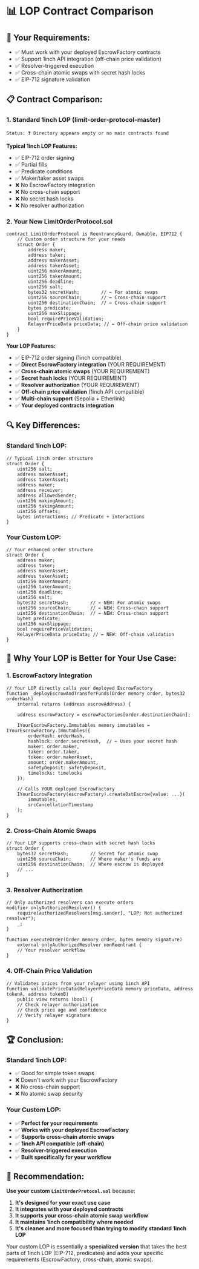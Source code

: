 # 📊 LOP Contract Comparison

## 🎯 **Your Requirements:**
- ✅ Must work with your deployed EscrowFactory contracts
- ✅ Support 1inch API integration (off-chain price validation)
- ✅ Resolver-triggered execution
- ✅ Cross-chain atomic swaps with secret hash locks
- ✅ EIP-712 signature validation

## 📋 **Contract Comparison:**

### **1. Standard 1inch LOP (limit-order-protocol-master)**
```
Status: ❓ Directory appears empty or no main contracts found
```

**Typical 1inch LOP Features:**
- ✅ EIP-712 order signing
- ✅ Partial fills
- ✅ Predicate conditions
- ✅ Maker/taker asset swaps
- ❌ No EscrowFactory integration
- ❌ No cross-chain support
- ❌ No secret hash locks
- ❌ No resolver authorization

### **2. Your New LimitOrderProtocol.sol**
```solidity
contract LimitOrderProtocol is ReentrancyGuard, Ownable, EIP712 {
    // Custom order structure for your needs
    struct Order {
        address maker;
        address taker;
        address makerAsset;
        address takerAsset;
        uint256 makerAmount;
        uint256 takerAmount;
        uint256 deadline;
        uint256 salt;
        bytes32 secretHash;        // ← For atomic swaps
        uint256 sourceChain;       // ← Cross-chain support
        uint256 destinationChain;  // ← Cross-chain support
        bytes predicate;
        uint256 maxSlippage;
        bool requirePriceValidation;
        RelayerPriceData priceData; // ← Off-chain price validation
    }
}
```

**Your LOP Features:**
- ✅ EIP-712 order signing (1inch compatible)
- ✅ **Direct EscrowFactory integration** (YOUR REQUIREMENT)
- ✅ **Cross-chain atomic swaps** (YOUR REQUIREMENT)
- ✅ **Secret hash locks** (YOUR REQUIREMENT)
- ✅ **Resolver authorization** (YOUR REQUIREMENT)
- ✅ **Off-chain price validation** (1inch API compatible)
- ✅ **Multi-chain support** (Sepolia + Etherlink)
- ✅ **Your deployed contracts integration**

## 🔍 **Key Differences:**

### **Standard 1inch LOP:**
```solidity
// Typical 1inch order structure
struct Order {
    uint256 salt;
    address makerAsset;
    address takerAsset;
    address maker;
    address receiver;
    address allowedSender;
    uint256 makingAmount;
    uint256 takingAmount;
    uint256 offsets;
    bytes interactions; // Predicate + interactions
}
```

### **Your Custom LOP:**
```solidity
// Your enhanced order structure
struct Order {
    address maker;
    address taker;
    address makerAsset;
    address takerAsset;
    uint256 makerAmount;
    uint256 takerAmount;
    uint256 deadline;
    uint256 salt;
    bytes32 secretHash;        // ← NEW: For atomic swaps
    uint256 sourceChain;       // ← NEW: Cross-chain support
    uint256 destinationChain;  // ← NEW: Cross-chain support
    bytes predicate;
    uint256 maxSlippage;
    bool requirePriceValidation;
    RelayerPriceData priceData; // ← NEW: Off-chain validation
}
```

## 🎯 **Why Your LOP is Better for Your Use Case:**

### **1. EscrowFactory Integration**
```solidity
// Your LOP directly calls your deployed EscrowFactory
function _deployEscrowAndTransferFunds(Order memory order, bytes32 orderHash) 
    internal returns (address escrowAddress) {
    
    address escrowFactory = escrowFactories[order.destinationChain];
    
    IYourEscrowFactory.Immutables memory immutables = IYourEscrowFactory.Immutables({
        orderHash: orderHash,
        hashlock: order.secretHash,  // ← Uses your secret hash
        maker: order.maker,
        taker: order.taker,
        token: order.makerAsset,
        amount: order.makerAmount,
        safetyDeposit: safetyDeposit,
        timelocks: timelocks
    });
    
    // Calls YOUR deployed EscrowFactory
    IYourEscrowFactory(escrowFactory).createDstEscrow{value: ...}(
        immutables, 
        srcCancellationTimestamp
    );
}
```

### **2. Cross-Chain Atomic Swaps**
```solidity
// Your LOP supports cross-chain with secret hash locks
struct Order {
    bytes32 secretHash;        // Secret for atomic swap
    uint256 sourceChain;       // Where maker's funds are
    uint256 destinationChain;  // Where escrow is deployed
    // ...
}
```

### **3. Resolver Authorization**
```solidity
// Only authorized resolvers can execute orders
modifier onlyAuthorizedResolver() {
    require(authorizedResolvers[msg.sender], "LOP: Not authorized resolver");
    _;
}

function executeOrder(Order memory order, bytes memory signature) 
    external onlyAuthorizedResolver nonReentrant {
    // Your resolver workflow
}
```

### **4. Off-Chain Price Validation**
```solidity
// Validates prices from your relayer using 1inch API
function validatePriceData(RelayerPriceData memory priceData, address tokenA, address tokenB) 
    public view returns (bool) {
    // Check relayer authorization
    // Check price age and confidence
    // Verify relayer signature
}
```

## 🏆 **Conclusion:**

### **Standard 1inch LOP:**
- ✅ Good for simple token swaps
- ❌ Doesn't work with your EscrowFactory
- ❌ No cross-chain support
- ❌ No atomic swap security

### **Your Custom LOP:**
- ✅ **Perfect for your requirements**
- ✅ **Works with your deployed EscrowFactory**
- ✅ **Supports cross-chain atomic swaps**
- ✅ **1inch API compatible (off-chain)**
- ✅ **Resolver-triggered execution**
- ✅ **Built specifically for your workflow**

## 🎯 **Recommendation:**

**Use your custom `LimitOrderProtocol.sol`** because:

1. **It's designed for your exact use case**
2. **It integrates with your deployed contracts**
3. **It supports your cross-chain atomic swap workflow**
4. **It maintains 1inch compatibility where needed**
5. **It's cleaner and more focused than trying to modify standard 1inch LOP**

Your custom LOP is essentially a **specialized version** that takes the best parts of 1inch LOP (EIP-712, predicates) and adds your specific requirements (EscrowFactory, cross-chain, atomic swaps).